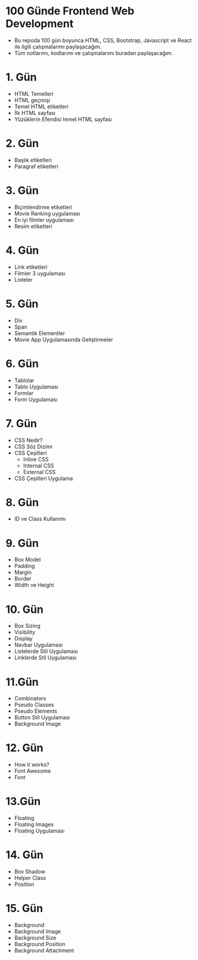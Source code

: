 # 100 Günde Frontend Web Development
- Bu repoda 100 gün boyunca HTML, CSS, Bootstrap, Javascript ve React ile ilgili çalışmalarımı paylaşacağım.
- Tüm notlarımı, kodlarımı ve çalışmalarımı buradan paylaşacağım.
# 1. Gün
- HTML Temelleri
- HTML geçmişi
- Temel HTML etiketleri
- İlk HTML sayfası
- Yüzüklerin Efendisi temel HTML sayfası

# 2. Gün
- Başlık etiketleri
- Paragraf etiketleri

# 3. Gün
- Biçimlendirme etiketleri
- Movie Ranking uygulaması
- En iyi filmler uygulaması
- Resim etiketleri


# 4. Gün
- Link etiketleri
- Filmler 3 uygulaması
- Listeler

# 5. Gün
- Div
- Span
- Semantik Elementler
- Movie App Uygulamasında Geliştirmeler


# 6. Gün
- Tablolar
- Tablo Uygulaması
- Formlar
- Form Uygulaması


# 7. Gün
- CSS Nedir?
- CSS Söz Dizimi
- CSS Çeşitleri
    * Inline CSS
    * Internal CSS
    * External CSS
- CSS Çeşitleri Uygulama

# 8. Gün
- ID ve Class Kullanımı

# 9. Gün
- Box Model
- Padding
- Margin
- Border
- Width ve Height

# 10. Gün
- Box Sizing
- Visibility
- Display
- Navbar Uygulaması
- Listelerde Stil Uygulaması
- Linklerde Stil Uygulaması


# 11.Gün
- Combinators
- Pseudo Classes
- Pseudo Elements
- Button Stil Uygulaması
- Background Image

# 12. Gün 
- How it works?
- Font Awesome
- Font


# 13.Gün
- Floating
- Floating Images
- Floating Uygulaması


# 14. Gün
- Box Shadow
- Helper Class
- Position

# 15. Gün
- Background
- Background Image
- Background Size
- Background Position
- Background Attachment